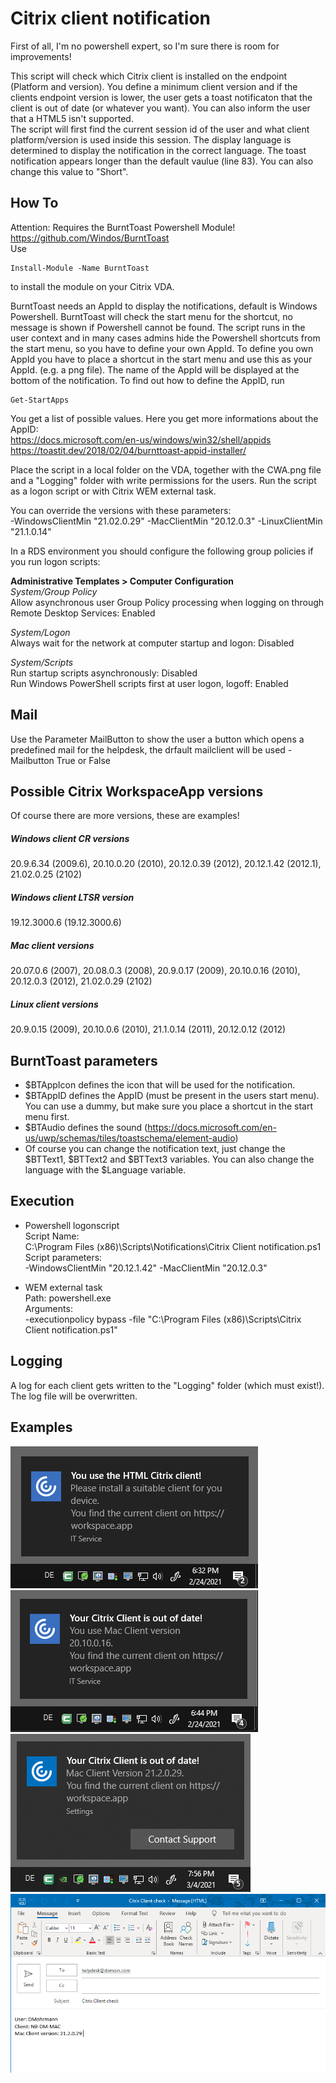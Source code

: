 # Citrix client notification
First of all, I'm no powershell expert, so I'm sure there is room for improvements!

This script will check which Citrix client is installed on the endpoint (Platform and version). You define a minimum client version and if the clients endpoint version is lower, the user gets a toast notificaton that the client is out of date (or whatever you want). You can also inform the user that a HTML5 isn't supported.  
The script will first find the current session id of the user and what client platform/version is used inside this session. The display language is determined to display the notification in the correct language. The toast notification appears longer than the default vaulue (line 83). You can also change this value to "Short".

## How To
Attention: Requires the BurntToast Powershell Module! https://github.com/Windos/BurntToast  
Use
```
Install-Module -Name BurntToast
```
to install the module on your Citrix VDA.  

BurntToast needs an AppId to display the notifications, default is Windows Powershell. BurntToast will check the start menu for the shortcut, no message is shown if Powershell cannot be found.
The script runs in the user context and in many cases admins hide the Powershell shortcuts from the start menu, so you have to define your own AppId.
To define you own AppId you have to place a shortcut in the start menu and use this as your AppId. (e.g. a png file). The name of the AppId will be displayed at the bottom of the notification.
To find out how to define the AppID, run
```
Get-StartApps
```
You get a list of possible values. Here you get more informations about the AppID:  
https://docs.microsoft.com/en-us/windows/win32/shell/appids  
https://toastit.dev/2018/02/04/burnttoast-appid-installer/  

Place the script in a local folder on the VDA, together with the CWA.png file and a "Logging" folder with write permissions for the users. Run the script as a logon script or with Citrix WEM external task.  

You can override the versions with these parameters:  
-WindowsClientMin "21.02.0.29" -MacClientMin "20.12.0.3" -LinuxClientMin "21.1.0.14"  

In a RDS environment you should configure the following group policies if you run logon scripts:  

**Administrative Templates > Computer Configuration**  
*System/Group Policy*  
Allow asynchronous user Group Policy processing when logging on through Remote Desktop Services: Enabled  

*System/Logon*  
Always wait for the network at computer startup and logon: Disabled  

*System/Scripts*  
Run startup scripts asynchronously: Disabled  
Run Windows PowerShell scripts first at user logon, logoff: Enabled  
## Mail
Use the Parameter MailButton to show the user a button which opens a predefined mail for the helpdesk, the drfault mailclient will be used
-Mailbutton True or False
## Possible Citrix WorkspaceApp versions
Of course there are more versions, these are examples!
##### Windows client CR versions
20.9.6.34 (2009.6), 20.10.0.20 (2010), 20.12.0.39 (2012), 20.12.1.42 (2012.1), 21.02.0.25 (2102)
##### Windows client LTSR version
19.12.3000.6 (19.12.3000.6)
##### Mac client versions
20.07.0.6 (2007), 20.08.0.3 (2008), 20.9.0.17 (2009), 20.10.0.16 (2010), 20.12.0.3 (2012), 21.02.0.29 (2102)
##### Linux client versions
20.9.0.15 (2009), 20.10.0.6 (2010), 21.1.0.14 (2011), 20.12.0.12 (2012)

## BurntToast parameters
- $BTAppIcon defines the icon that will be used for the notification.
- $BTAppID defines the AppID (must be present in the users start menu). You can use a dummy, but make sure you place a shortcut in the start menu first.
- $BTAudio defines the sound (https://docs.microsoft.com/en-us/uwp/schemas/tiles/toastschema/element-audio)
- Of course you can change the notification text, just change the $BTText1, $BTText2 and $BTText3 variables. 
You can also change the language with the $Language variable. 

## Execution
- Powershell logonscript  
Script Name:  
C:\Program Files (x86)\Scripts\Notifications\Citrix Client notification.ps1  
Script parameters:  
-WindowsClientMin "20.12.1.42" -MacClientMin "20.12.0.3"  

- WEM external task  
Path: powershell.exe  
Arguments:  
-executionpolicy bypass -file "C:\Program Files (x86)\Scripts\Citrix Client notification.ps1"  

## Logging
A log for each client gets written to the "Logging" folder (which must exist!). The log file will be overwritten.

## Examples
![HTML client](https://github.com/Mohrpheus78/Citrix/blob/main/Citrix%20Client%20notification/Images/HTML.png)
![MAC client](https://github.com/Mohrpheus78/Citrix/blob/main/Citrix%20Client%20notification/Images/Mac.png)
![MAC client](https://github.com/Mohrpheus78/Citrix/blob/main/Citrix%20Client%20notification/Images/Mail.png)
![MAC client](https://github.com/Mohrpheus78/Citrix/blob/main/Citrix%20Client%20notification/Images/Mail2.png)
